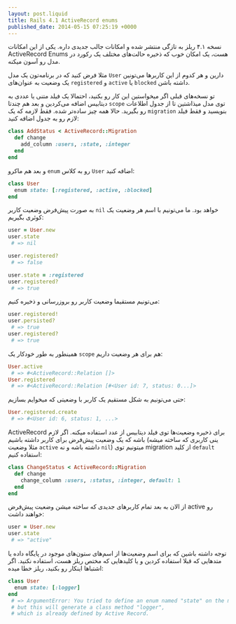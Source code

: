 ```yaml
---
layout: post.liquid
title: Rails 4.1 ActiveRecord enums
published_date: 2014-05-15 07:25:19 +0000
---
```


نسخه ۴.۱ ریلز به تازگی منتشر شده و امکانات جالب جدیدی داره. یکی از این امکانات ActiveRecord Enums هست، یک امکان خوب که ذخیره حالت‌های مختلف یک رکورد در مدل رو آسون میکنه.

مثلا فرض کنید که در برنامه‌تون یک مدل `User` دارین و هر کدوم از این کاربرها می‌تونین یک وضعیت به عنوان‌های `registered` و `active` یا `blocked` داشته باشن.

تو نسخه‌های قبلی اگر میخواستین این کار رو بکنید، احتمالا یک فیلد متنی یا عددی به دیتابیس اضافه می‌کردین و بعد هم چندتا `scope` توی مدل میذاشتین تا از جدول اطلاعات رو بگیرید. حالا همه چیز ساده‌تر شده. فقط لازمه که یک `migration` بنویسید و فقط فیلد لازم رو به جدول اضافه کنید:

```ruby
class AddStatus < ActiveRecord::Migration
  def change
    add_column :users, :state, :integer
  end
end
```

و بعد هم ماکرو `enum` رو به کلاس `User` اضافه کنید:

```ruby
class User
  enum state: [:registered, :active, :blocked]
end
```

به صورت پیش‌فرض وضعیت کاربر `nil` خواهد بود. ما می‌تونیم با اسم هر وضعیت یک کوئری بگیریم:

```ruby
user = User.new
user.state
 # => nil

user.registered?
 # => false

user.state = :registered
user.registered?
 # => true
```

می‌تونیم مستقیما وضعیت کاربر رو بروزرسانی و ذخیره کنیم:

```ruby
user.registered!
user.persisted?
 # => true
user.registered?
 # => true
```

همینطور به طور خودکار یک `scope` هم برای هر وضعیت داریم:

```ruby
User.active
 # => #<ActiveRecord::Relation []>
User.registered
 # => #<ActiveRecord::Relation [#<User id: 7, status: 0...]>
```

حتی می‌تونیم به شکل مستقیم یک کاربر با وضعیتی که میخوایم بسازیم:

```ruby
User.registered.create
 # => #<User id: 6, status: 1, ...>
```

ActiveRecord برای ذخیره وضعیت‌ها توی فیلد دیتابیس از عدد استفاده میکنه. اگر لازم باشه که یک وضعیت پیش‌فرض برای کاربر داشته باشیم (ینی کاربری که ساخته میشه مثلا وضعیت `active` داشته باشه و نه `nil`) میتونیم توی migration از کلید `default` استفاده کنیم:

```ruby
class ChangeStatus < ActiveRecord::Migration
  def change
    change_column :users, :status, :integer, default: 1
  end
end
```

از الان به بعد تمام کاربرهای جدیدی که ساخته میشن وضعیت پیش‌فرض active رو خواهند داشت:

```ruby
user = User.new
user.state
 # => "active"
```

توجه داشته باشین که برای اسم وضعیت‌ها از اسم‌های ستون‌های موجود در پایگاه داده یا متدهایی که قبلا استفاده کردین و یا کلیدهایی که مختص ریلز هست، استفاده نکنید. اگر اشتباها اینکار رو بکنید، ریلز خطا میده:

```ruby
class User
  enum state: [:logger]
end
 # => ArgumentError: You tried to define an enum named "state" on the model "User",
 # but this will generate a class method "logger", 
 # which is already defined by Active Record.
```
